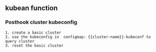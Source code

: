 ## kubean function 

###  Posthook cluster kubeconfig
    1. create a basic cluster
    2. use the kubeconfig in  configmap: {{cluster-name}}-kubeconf to query cluster
    3. reset the basic cluster